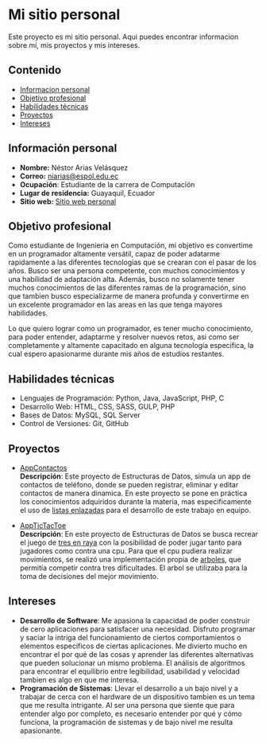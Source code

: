 # Mi sitio personal

Este proyecto es mi sitio personal. Aqui puedes encontrar informacion sobre mí, mis
proyectos y mis intereses.

## Contenido

- [Informacion personal](#Información-personal)
- [Objetivo profesional](#Objetivo-profesional)
- [Habilidades técnicas](#Habilidades-técnicas)
- [Proyectos](#Proyectos)
- [Intereses](#Intereses)

## Información personal
- **Nombre:** Néstor Arias Velásquez
- **Correo:** niarias@espol.edu.ec
- **Ocupación**: Estudiante de la carrera de Computación
- **Lugar de residencia:** Guayaquil, Ecuador
- **Sitio web:** [Sitio web personal](https://niariasve.github.io/Niariasve)

## Objetivo profesional
Como estudiante de Ingenieria en Computación, mi objetivo es convertime en un programador altamente versátil, capaz de poder adatarme rapidamente a las diferentes tecnologías que se crearan con el pasar de los años. Busco ser una persona competente, con muchos conocimientos y una habilidad de adaptación alta. Además, busco no solamente tener muchos conocimientos de las diferentes ramas de la programación, sino que tambien busco especializarme de manera profunda y convertirme en un excelente programador en las areas en las que tenga mayores habilidades.

Lo que quiero lograr como un programador, es tener mucho conocimiento, para poder entender, adaptarme y resolver nuevos retos, asi como ser completamente y altamente capacitado en alguna tecnología especifica, la cual espero apasionarme durante mis años de estudios restantes.

## Habilidades técnicas
- Lenguajes de Programación: Python, Java, JavaScript, PHP, C
- Desarrollo Web: HTML, CSS, SASS, GULP, PHP  
- Bases de Datos: MySQL, SQL Server
- Control de Versiones: Git, GitHub 

## Proyectos

- [AppContactos](https://github.com/Niariasve/AppContactos)  
  **Descripción**: Este proyecto de Estructuras de Datos, simula un app de contactos de teléfono, donde se pueden registrar, eliminar y editar contactos de manera dinamica. En este proyecto se pone en práctica los conocimientos adquiridos durante la materia, mas especificamente el uso de [listas enlazadas](https://www.geeksforgeeks.org/data-structures/linked-list/) para el desarrollo de este trabajo en equipo.

- [AppTicTacToe](https://github.com/jair-chaguay/AppTicTacToe)  
  **Descripción**: En este proyecto de Estructuras de Datos se busca recrear el juego de [tres en raya](https://es.wikipedia.org/wiki/Tres_en_l%C3%ADnea) con la posibilidad de poder jugar tanto para jugadores como contra una cpu. Para que el cpu pudiera realizar movimientos, se realizó una implementación propia de [arboles](https://www.geeksforgeeks.org/introduction-to-tree-data-structure-and-algorithm-tutorials/), que permitía competir contra tres dificultades. El arbol se utilizaba para la toma de decisiones del mejor movimiento.

## Intereses

- **Desarrollo de Software**: Me apasiona la capacidad de poder construir de cero aplicaciones para satisfacer una necesidad. Disfruto programar y saciar la intriga del funcionamiento de ciertos comportamientos o elementos especificos de ciertas aplicaciones. Me divierto mucho en encontrar el por qué de las cosas y aprender las diferentes alternativas que pueden solucionar un mismo problema. El análisis de algoritmos para encontrar el equilibrio entre legibilidad, usabilidad y velocidad tambien es algo en que me interesa.
- **Programación de Sistemas**: Llevar el desarrollo a un bajo nivel y a trabajar de cerca con el hardware de un dispositivo tambien es un tema que me resulta intrigante. Al ser una persona que siente que para entender algo por completo, es necesario entender por qué y cómo funciona, la programación de sistemas y de bajo nivel me resulta apasionante.
